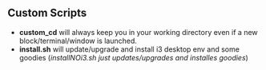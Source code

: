 ## Custom Scripts

- **custom_cd** will always keep you in your working directory even if a new block/terminal/window is launched. 
- **install.sh** will update/upgrade and install i3 desktop env and some goodies (*installNOi3.sh just updates/upgrades and installes goodies*)
